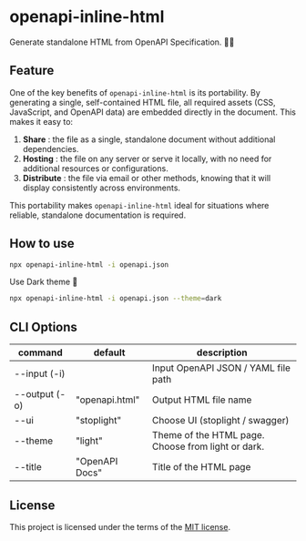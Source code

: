 # openapi-inline-html

Generate standalone HTML from OpenAPI Specification. 📗✨

## Feature

One of the key benefits of `openapi-inline-html` is its portability.
By generating a single, self-contained HTML file, all required assets (CSS, JavaScript, and OpenAPI data) are embedded directly in the document.
This makes it easy to:

1. **Share** : the file as a single, standalone document without additional dependencies.
2. **Hosting** : the file on any server or serve it locally, with no need for additional resources or configurations.
3. **Distribute** : the file via email or other methods, knowing that it will display consistently across environments.

This portability makes `openapi-inline-html` ideal for situations where reliable, standalone documentation is required.

## How to use

```bash
npx openapi-inline-html -i openapi.json
```

Use Dark theme 🌙

```bash
npx openapi-inline-html -i openapi.json --theme=dark
```

## CLI Options

| command       | default        | description                                        |
| ------------- | -------------- | -------------------------------------------------- |
| --input (-i)  |                | Input OpenAPI JSON / YAML file path                |
| --output (-o) | "openapi.html" | Output HTML file name                              |
| --ui          | "stoplight"    | Choose UI (stoplight / swagger)                    |
| --theme       | "light"        | Theme of the HTML page. Choose from light or dark. |
| --title       | "OpenAPI Docs" | Title of the HTML page                             |

## License

This project is licensed under the terms of the [MIT license](./LICENSE).
